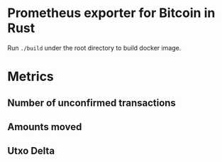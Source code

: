 # Prometheus exporter for Bitcoin in Rust

Run `./build` under the root directory to build docker image.

# Metrics

## Number of unconfirmed transactions

## Amounts moved

## Utxo Delta